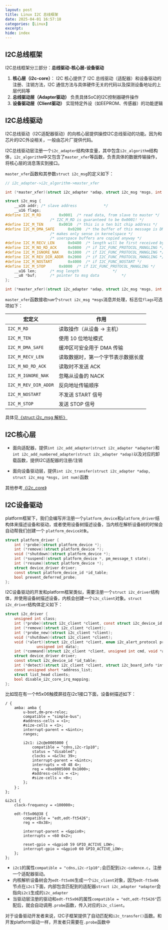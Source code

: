 ```yaml
---
layout: post
title: Linux I2C 总线框架
date: 2025-04-01 16:57:18
categories: [Linux]
excerpt: 
hide: index
---
```

 

## I2C总线框架

I2C总线框架分三部分：**总线驱动-核心层-设备驱动**

1. **核心层（i2c-core）**：
    I2C 核心提供了 I2C 总线驱动（适配器）和设备驱动的注册、注销方法，I2C
通信方法与具体硬件无关的代码以及探测设备地址的上层代码等
2. **总线驱动层（Adapter驱动）**
    负责具体SoC的I2C控制器硬件操作
3. **设备驱动层（Client驱动）**
    实现特定外设（如EEPROM、传感器）的功能逻辑 



## I2C总线驱动

I2C总线驱动（I2C适配器驱动）的向核心层提供操控I2C总线驱动的功能。因为和芯片的I2C外设相关，一般由芯片厂提供代码。

I2C总线驱动层注册一个`i2c_adapter`结构体变量，其中包含`i2c_algorithm`结构体，`i2c_algorithm`中又包含了`master_xfer`等函数，负责具体的数据传输操作，将核心层的消息落实到接口。

`master_xfer`函数和其参数`struct i2c_msg`的定义如下：
```c
// i2c_adapter->i2c_algorithm->master_xfer

int (*master_xfer)(struct i2c_adapter *adap, struct i2c_msg *msgs, int num);

struct i2c_msg {
	__u16 addr;	/* slave address			*/
	__u16 flags;
#define I2C_M_RD		0x0001	/* read data, from slave to master */
					/* I2C_M_RD is guaranteed to be 0x0001! */
#define I2C_M_TEN		0x0010	/* this is a ten bit chip address */
#define I2C_M_DMA_SAFE		0x0200	/* the buffer of this message is DMA safe */
					/* makes only sense in kernelspace */
					/* userspace buffers are copied anyway */
#define I2C_M_RECV_LEN		0x0400	/* length will be first received byte */
#define I2C_M_NO_RD_ACK		0x0800	/* if I2C_FUNC_PROTOCOL_MANGLING */
#define I2C_M_IGNORE_NAK	0x1000	/* if I2C_FUNC_PROTOCOL_MANGLING */
#define I2C_M_REV_DIR_ADDR	0x2000	/* if I2C_FUNC_PROTOCOL_MANGLING */
#define I2C_M_NOSTART		0x4000	/* if I2C_FUNC_NOSTART */
#define I2C_M_STOP		0x8000	/* if I2C_FUNC_PROTOCOL_MANGLING */
	__u16 len;		/* msg length				*/
	__u8 *buf;		/* pointer to msg data			*/
};

int (*master_xfer)(struct i2c_adapter *adap, struct i2c_msg *msgs, int num);
```

`master_xfer`函数接收`num`个`struct i2c_msg *msgs`消息并处理，标志位`flags`可选项如下：

| 宏定义               | 作用                               |
| -------------------- | ---------------------------------- |
| `I2C_M_RD`           | 读取操作（从设备 -> 主机）         |
| `I2C_M_TEN`          | 使用 10 位地址模式                 |
| `I2C_M_DMA_SAFE`     | 缓冲区可安全用于 DMA 传输          |
| `I2C_M_RECV_LEN`     | 读取数据时，第一个字节表示数据长度 |
| `I2C_M_NO_RD_ACK`    | 读取时不发送 ACK                   |
| `I2C_M_IGNORE_NAK`   | 忽略从设备的 NACK                  |
| `I2C_M_REV_DIR_ADDR` | 反向地址传输顺序                   |
| `I2C_M_NOSTART`      | 不发送 START 信号                  |
| `I2C_M_STOP`         | 发送 STOP 信号                     |

具体见[《struct i2c_msg 解析》](i2c_msg.md)

## I2C核心层


- 面向适配器，提供`int i2c_add_adapter(struct i2c_adapter *adapter)`和`int i2c_add_numbered_adapter(struct i2c_adapter *adap)`以及对应的卸载函数，提供I2C适配器的注册/注销

- 面向设备驱动层，提供`int i2c_transfer(struct i2c_adapter *adap, struct i2c_msg *msgs, int num)`函数
  
其他参考[《i2c_core》](i2c_core.md)

## I2C设备驱动

platform框架下，我们会编写并注册一个`platform_device`和`platform_driver`结构体来描述设备和驱动，或者使用设备树描述设备，当内核在解析设备树的时候会自动帮我们创建一个 `platform_device对象`。
```c
struct platform_driver {
	int (*probe)(struct platform_device *);
	int (*remove)(struct platform_device *);
	void (*shutdown)(struct platform_device *);
	int (*suspend)(struct platform_device *, pm_message_t state);
	int (*resume)(struct platform_device *);
	struct device_driver driver;
	const struct platform_device_id *id_table;
	bool prevent_deferred_probe;
};
```
 
I2C设备驱动的开发和platform框架类似，需要注册一个`struct i2c_driver`结构体，并使用设备树描述设备，内核会创建一个`i2c_client`对象。`struct i2c_driver`结构体定义如下：

```c
struct i2c_driver {
	unsigned int class;
	int (*probe)(struct i2c_client *client, const struct i2c_device_id *id);
	int (*remove)(struct i2c_client *client);
	int (*probe_new)(struct i2c_client *client);
	void (*shutdown)(struct i2c_client *client);
	void (*alert)(struct i2c_client *client, enum i2c_alert_protocol protocol,
		      unsigned int data);
	int (*command)(struct i2c_client *client, unsigned int cmd, void *arg);
	struct device_driver driver;
	const struct i2c_device_id *id_table;
	int (*detect)(struct i2c_client *client, struct i2c_board_info *info);
	const unsigned short *address_list;
	struct list_head clients;
	bool disable_i2c_core_irq_mapping;
};
```


比如现在有一个ft5x06触摸屏挂在i2c1接口下面，设备树描述如下：

```
/ {
	amba: amba {
		u-boot,dm-pre-reloc;
		compatible = "simple-bus";
		#address-cells = <1>;
		#size-cells = <1>;
		interrupt-parent = <&intc>;
		ranges;

		i2c1: i2c@e0005000 {
			compatible = "cdns,i2c-r1p10";
			status = "disabled";
			clocks = <&clkc 39>;
			interrupt-parent = <&intc>;
			interrupts = <0 48 4>;
			reg = <0xe0005000 0x1000>;
			#address-cells = <1>;
			#size-cells = <0>;
		};
    }；
};

&i2c1 {
	clock-frequency = <100000>;

	edt-ft5x06@38 {
		compatible = "edt,edt-ft5426";
		reg = <0x38>;

		interrupt-parent = <&gpio0>;
		interrupts = <60 0x2>;

		reset-gpio = <&gpio0 59 GPIO_ACTIVE_LOW>;
		interrupt-gpio = <&gpio0 60 GPIO_ACTIVE_LOW>;
	};
};
```

- `i2c1`的属性`compatible = "cdns,i2c-r1p10";`会匹配到`i2c-cadence.c`，注册一个适配器驱动。
- 内核解析设备树会为`edt-ft5x06`生成一个`i2c_client`对象，因为`edt-ft5x06`节点在`i2c1`下面，内部包含匹配到的适配器`struct i2c_adapter *adapter`会指向`i2c1`生成的`i2c_adapter`
- 当驱动层注册的驱动和`edt-ft5x06`的属性`compatible = "edt,edt-ft5426"`匹配后，就会自动调用`.probe`函数，传入对应的`i2c_client`。


对于设备驱动开发者来说，I2C子框架提供了自动匹配和`i2c_transfer()`函数。和开发platform驱动一样，开发者只需要在`.probe`函数中
